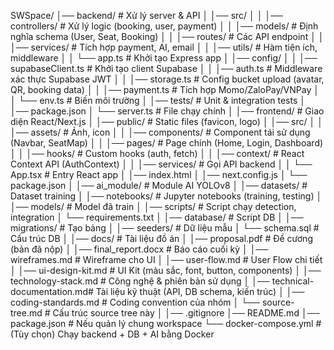 SWSpace/
│── backend/ # Xử lý server & API
│ │── src/
│ │ │── controllers/ # Xử lý logic (booking, user, payment)
│ │ │── models/ # Định nghĩa schema (User, Seat, Booking)
│ │ │── routes/ # Các API endpoint
│ │ │── services/ # Tích hợp payment, AI, email
│ │ │── utils/ # Hàm tiện ích, middleware
│ │ └── app.ts # Khởi tạo Express app
│ │── config/
│ │ │── supabaseClient.ts # Khởi tạo client Supabase
│ │ │── auth.ts # Middleware xác thực Supabase JWT
│ │ │── storage.ts # Config bucket upload (avatar, QR, booking data)
│ │ │── payment.ts # Tích hợp Momo/ZaloPay/VNPay
│ │ └── env.ts # Biến môi trường
│ │── tests/ # Unit & integration tests
│ │── package.json
│ └── server.ts # File chạy chính
│
│── frontend/ # Giao diện React/Next.js
│ │── public/ # Static files (favicon, logo)
│ │── src/
│ │ │── assets/ # Ảnh, icon
│ │ │── components/ # Component tái sử dụng (Navbar, SeatMap)
│ │ │── pages/ # Page chính (Home, Login, Dashboard)
│ │ │── hooks/ # Custom hooks (auth, fetch)
│ │ │── context/ # React Context API (AuthContext)
│ │ │── services/ # Gọi API backend
│ │ └── App.tsx # Entry React app
│ │── index.html
│ │── next.config.js
│ └── package.json
│
│── ai_module/ # Module AI YOLOv8
│ │── datasets/ # Dataset training
│ │── notebooks/ # Jupyter notebooks (training, testing)
│ │── models/ # Model đã train
│ │── scripts/ # Script chạy detection, integration
│ └── requirements.txt
│
│── database/ # Script DB
│ │── migrations/ # Tạo bảng
│ │── seeders/ # Dữ liệu mẫu
│ └── schema.sql # Cấu trúc DB
│
│── docs/ # Tài liệu đồ án
│ │── proposal.pdf # Đề cương (bản đã nộp)
│ │── final_report.docx # Báo cáo cuối kỳ
│ │── wireframes.md # Wireframe cho UI
│ │── user-flow.md # User Flow chi tiết
│ │── ui-design-kit.md # UI Kit (màu sắc, font, button, components)
│ │── technology-stack.md # Công nghệ & phiên bản sử dụng
│ │── technical-documentation.md# Tài liệu kỹ thuật (API, DB schema, kiến trúc)
│ │── coding-standards.md # Coding convention của nhóm
│ └── source-tree.md # Cấu trúc source tree này
│
│── .gitignore
│── README.md
│── package.json # Nếu quản lý chung workspace
└── docker-compose.yml # (Tùy chọn) Chạy backend + DB + AI bằng Docker

